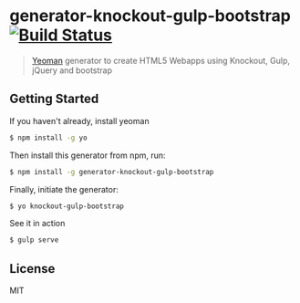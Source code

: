 # generator-knockout-gulp-bootstrap [![Build Status](https://secure.travis-ci.org/jtemplet/generator-knockout-gulp-bootstrap.png?branch=master)](https://travis-ci.org/jtemplet/generator-knockout-gulp-bootstrap)

> [Yeoman](http://yeoman.io) generator to create HTML5 Webapps using Knockout, Gulp, jQuery and bootstrap


## Getting Started

If you haven't already, install yeoman

```bash
$ npm install -g yo
```

Then install this generator from npm, run:

```bash
$ npm install -g generator-knockout-gulp-bootstrap
```

Finally, initiate the generator:

```bash
$ yo knockout-gulp-bootstrap
```

See it in action
```bash
$ gulp serve
```

## License

MIT
